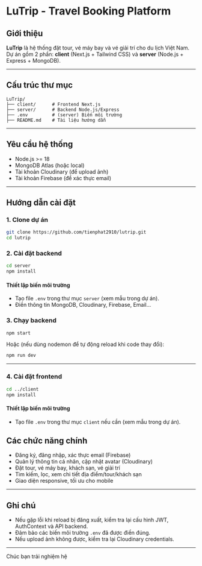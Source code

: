 # LuTrip - Travel Booking Platform

## Giới thiệu

**LuTrip** là hệ thống đặt tour, vé máy bay và vé giải trí cho du lịch Việt Nam. Dự án gồm 2 phần: **client** (Next.js + Tailwind CSS) và **server** (Node.js + Express + MongoDB).

---

## Cấu trúc thư mục

```
LuTrip/
├── client/      # Frontend Next.js
├── server/      # Backend Node.js/Express
├── .env         # (server) Biến môi trường
├── README.md    # Tài liệu hướng dẫn
```

---

## Yêu cầu hệ thống

- Node.js >= 18
- MongoDB Atlas (hoặc local)
- Tài khoản Cloudinary (để upload ảnh)
- Tài khoản Firebase (để xác thực email)

---

## Hướng dẫn cài đặt

### 1. Clone dự án

```bash
git clone https://github.com/tienphat2910/lutrip.git
cd lutrip
```

### 2. Cài đặt backend

```bash
cd server
npm install
```

#### Thiết lập biến môi trường

- Tạo file `.env` trong thư mục `server` (xem mẫu trong dự án).
- Điền thông tin MongoDB, Cloudinary, Firebase, Email...

### 3. Chạy backend

```bash
npm start
```
Hoặc (nếu dùng nodemon để tự động reload khi code thay đổi):
```bash
npm run dev
```

---

### 4. Cài đặt frontend

```bash
cd ../client
npm install
```

#### Thiết lập biến môi trường

- Tạo file `.env` trong thư mục `client` nếu cần (xem mẫu trong dự án).



## Các chức năng chính

- Đăng ký, đăng nhập, xác thực email (Firebase)
- Quản lý thông tin cá nhân, cập nhật avatar (Cloudinary)
- Đặt tour, vé máy bay, khách sạn, vé giải trí
- Tìm kiếm, lọc, xem chi tiết địa điểm/tour/khách sạn
- Giao diện responsive, tối ưu cho mobile


---

## Ghi chú

- Nếu gặp lỗi khi reload bị đăng xuất, kiểm tra lại cấu hình JWT, AuthContext và API backend.
- Đảm bảo các biến môi trường `.env` đã được điền đúng.
- Nếu upload ảnh không được, kiểm tra lại Cloudinary credentials.

---

Chúc bạn trải nghiệm hệ
